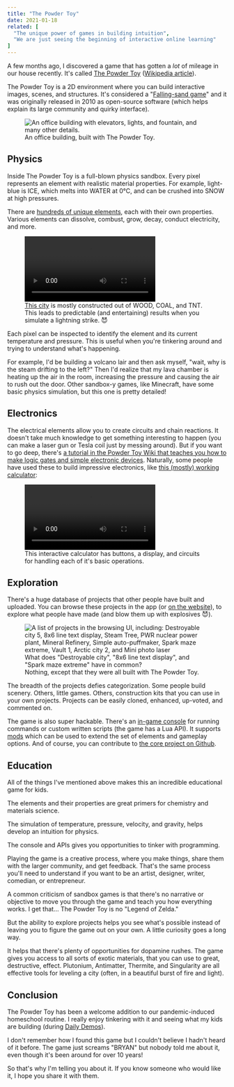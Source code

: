 ```yaml
---
title: "The Powder Toy"
date: 2021-01-18
related: [
  "The unique power of games in building intuition",
  "We are just seeing the beginning of interactive online learning"
]
---
```


A few months ago, I discovered a game that has gotten a *lot* of mileage in our house recently. It's called [The Powder Toy](https://powdertoy.co.uk) ([Wikipedia article](https://en.wikipedia.org/wiki/The_Powder_Toy)).

The Powder Toy is a 2D environment where you can build interactive images, scenes, and structures. It's considered a "[Falling-sand game](https://en.wikipedia.org/wiki/Falling-sand_game)" and it was originally released in 2010 as open-source software (which helps explain its large community and quirky interface).

<figure class="center">
  <img src="{{site.url}}/assets/images/PowderToy.webp" alt="An office building with elevators, lights, and fountain, and many other details." />
  <figcaption>An office building, built with The Powder Toy.</figcaption>
</figure>

## Physics

Inside The Powder Toy is a full-blown physics sandbox. Every pixel represents an element with realistic material properties. For example, light-blue is ICE, which melts into WATER at 0°C, and can be crushed into SNOW at high pressures.

There are [hundreds of unique elements](https://powdertoy.co.uk/Wiki/W/Elements.html), each with their own properties. Various elements can dissolve, combust, grow, decay, conduct electricity, and more.

<figure class="center">
  <video controls onended="this.currentTime = 0">
    <source src="{{site.url}}/assets/video/PowderToyCityExplodes.webm" type="video/webm">
    Your browser does not support the video tag.
  </video>
  <figcaption><a href="https://powdertoy.co.uk/Browse/View.html?ID=1146000" target="_blank">This city</a> is mostly constructed out of WOOD, COAL, and TNT.<br />This leads to predictable (and entertaining) results when you simulate a lightning strike. 😈</figcaption>
</figure>

Each pixel can be inspected to identify the element and its current temperature and pressure. This is useful when you're tinkering around and trying to understand what's happening.

For example, I'd be building a volcano lair and then ask myself, "wait, why is the steam drifting to the left?" Then I'd realize that my lava chamber is heating up the air in the room, increasing the pressure and causing the air to rush out the door. Other sandbox-y games, like Minecraft, have some basic physics simulation, but this one is pretty detailed!

## Electronics

The electrical elements allow you to create circuits and chain reactions. It doesn't take much knowledge to get something interesting to happen (you can make a laser gun or Tesla coil just by messing around). But if you want to go deep, there's [a tutorial in the Powder Toy Wiki that teaches you how to make logic gates and simple electronic devices](https://powdertoy.co.uk/Wiki/W/Complete_Electronics_Tutorial.html). Naturally, some people have used these to build impressive electronics, like [this (mostly) working calculator](https://powdertoy.co.uk/Browse/View.html?ID=389689):

<figure class="center">
  <video controls onended="this.currentTime = 0">
    <source src="{{site.url}}/assets/video/PowderToyCalc.webm" type="video/webm">
    Your browser does not support the video tag.
  </video>
  <figcaption>This interactive calculator has buttons, a display, and circuits for handling each of it's basic operations.</figcaption>
</figure>

## Exploration

There's a huge database of projects that other people have built and uploaded. You can browse these projects in the app (or [on the website](https://powdertoy.co.uk/Browse.html)), to explore what people have made (and blow them up with explosives 😈).

<figure class="center">
  <img src="{{site.url}}/assets/images/PowderToyBrowse.png" alt="A list of projects in the browsing UI, including: Destroyable city 5, 8x6 line text display, Steam Tree, PWR nuclear power plant, Mineral Refinery, Simple auto-puffmaker, Spark maze extreme, Vault 1, Arctic city 2, and Mini photo laser" />
  <figcaption>What does "Destroyable city", "8x6 line text display", and "Spark maze extreme" have in common? <br>Nothing, except that they were all built with The Powder Toy.</figcaption>
</figure>

The breadth of the projects defies categorization. Some people build scenery. Others, little games. Others, construction kits that you can use in your own projects. Projects can be easily cloned, enhanced, up-voted, and commented on.

The game is also super hackable. There's an [in-game console](https://powdertoy.co.uk/Wiki/W/Using_The_Console.html) for running commands or custom written scripts (the game has a Lua API). It supports [mods](https://powdertoy.co.uk/Wiki/W/Mod_collection.html) which can be used to extend the set of elements and gameplay options. And of course, you can contribute to [the core project on Github](https://github.com/The-Powder-Toy/The-Powder-Toy).

## Education

All of the things I've mentioned above makes this an incredible educational game for kids.

The elements and their properties are great primers for chemistry and materials science.

The simulation of temperature, pressure, velocity, and gravity, helps develop an intuition for physics.

The console and APIs gives you opportunities to tinker with programming.

Playing the game is a creative process, where you make things, share them with the larger community, and get feedback. That's the same process you'll need to understand if you want to be an artist, designer, writer, comedian, or entrepreneur.

A common criticism of sandbox games is that there's no narrative or objective to move you through the game and teach you how everything works. I get that... The Powder Toy is no "Legend of Zelda."

But the ability to explore projects helps you see what's possible instead of leaving you to figure the game out on your own. A little curiosity goes a long way.

It helps that there's plenty of opportunities for dopamine rushes. The game gives you access to all sorts of exotic materials, that you can use to great, destructive, effect. Plutonium, Antimatter, Thermite, and Singularity are all effective tools for leveling a city (often, in a beautiful burst of fire and light).

## Conclusion

The Powder Toy has been a welcome addition to our pandemic-induced homeschool routine. I really enjoy tinkering with it and seeing what my kids are building (during [Daily Demos]({{site.url}}/2019/07/16/daily-demos-a-ritual-for-raising-kids-that-create/)).

I don't remember how I found this game but I couldn't believe I hadn't heard of it before. The game just screams "BRYAN" but nobody told me about it, even though it's been around for over 10 years!

So that's why I'm telling you about it. If you know someone who would like it, I hope you share it with them.
